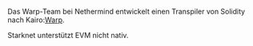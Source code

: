 Das Warp-Team bei Nethermind entwickelt einen Transpiler von Solidity nach Kairo:[Warp](https://github.com/NethermindEth/warp).

Starknet unterstützt EVM nicht nativ.